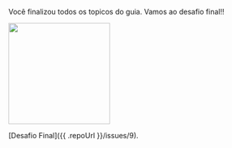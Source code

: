 Você finalizou todos os topicos do guia. Vamos ao desafio final!!

<img src="https://i.giphy.com/media/BpGWitbFZflfSUYuZ9/giphy.webp" width="200" height="200" />

[Desafio Final]({{ .repoUrl }}/issues/9).
